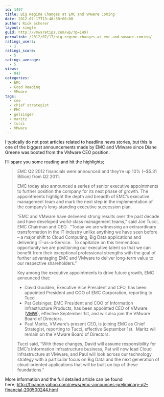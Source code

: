 ```yaml
---
id: 1497
title: Big Regime Changes at EMC and VMware Coming
date: 2012-07-17T13:48:30+00:00
author: Rick Scherer
layout: single
guid: http://vmwaretips.com/wp/?p=1497
permalink: /2012/07/17/big-regime-changes-at-emc-and-vmware-coming/
ratings_users:
  - 1
ratings_score:
  - 5
ratings_average:
  - 5
views:
  - 942
categories:
  - EMC
  - Good Reading
  - VMware
tags:
  - ceo
  - chief strategist
  - EMC
  - gelsinger
  - maritz
  - tucci
  - VMware
---
```

I typically do not post articles related to headline news stories, but this is one of the biggest announcements made by EMC and VMware since Diane Greene was booted from the VMware CEO position.

I&#8217;ll spare you some reading and hit the highlights;

> EMC Q2 2012 financials were announced and they&#8217;re up 10% (~$5.31 Billion) from Q2 2011.
> 
> EMC today also announced a series of senior executive appointments to further position the company for its next phase of growth. The appointments highlight the depth and breadth of EMC&#8217;s executive management team and mark the next step in the implementation of the company&#8217;s long-standing executive succession plan.
> 
> &#8220;EMC and VMware have delivered strong results over the past decade and have developed world-class management teams,&#8221; said Joe Tucci, EMC Chairman and CEO.  &#8220;Today we are witnessing an extraordinary transformation in the IT industry unlike anything we have seen before – a major shift to Cloud Computing, Big Data applications and delivering IT-as-a-Service.  To capitalize on this tremendous opportunity we are positioning our executive talent so that we can benefit from their exceptional professional strengths with the goal of further advantaging EMC and VMware to deliver long-term value to our respective shareholders.&#8221;
> 
> Key among the executive appointments to drive future growth, EMC announced that:
> 
> <ul type="disc">
>   <li>
>     David Goulden, Executive Vice President and CFO, has been appointed President and COO of EMC Corporation, reporting to Tucci.
>   </li>
>   <li>
>     Pat Gelsinger, EMC President and COO of Information Infrastructure Products, has been appointed CEO of VMware (<a href="http://finance.yahoo.com/q?s=vmw" target="_blank">VMW</a>), effective September 1st, and will also join the VMware Board of Directors.
>   </li>
>   <li>
>     Paul Maritz, VMware&#8217;s present CEO, is joining EMC as Chief Strategist, reporting to Tucci, effective September 1st.  Maritz will remain on the VMware Board of Directors.
>   </li>
> </ul>
> 
> Tucci said, &#8220;With these changes, David will assume responsibility for EMC&#8217;s Information Infrastructure business, Pat will now lead Cloud Infrastructure at VMware, and Paul will look across our technology strategy with a particular focus on Big Data and the next generation of cloud-oriented applications that will be built on top of these foundations.&#8221;

More information and the full detailed article can be found here; <a href="http://finance.yahoo.com/news/emc-announces-preliminary-q2-financial-200500244.html" target="_blank">http://finance.yahoo.com/news/emc-announces-preliminary-q2-financial-200500244.html</a>
